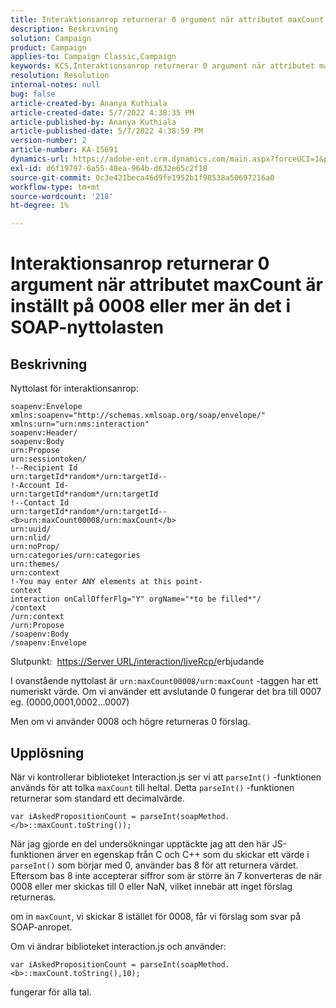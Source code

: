 ```yaml
---
title: Interaktionsanrop returnerar 0 argument när attributet maxCount är inställt på 0008 eller mer än det i SOAP-nyttolasten
description: Beskrivning
solution: Campaign
product: Campaign
applies-to: Campaign Classic,Campaign
keywords: KCS,Interaktionsanrop returnerar 0 argument när attributet maxCount är inställt på 0008 eller mer än det i SOAP-nyttolasten
resolution: Resolution
internal-notes: null
bug: false
article-created-by: Ananya Kuthiala
article-created-date: 5/7/2022 4:38:35 PM
article-published-by: Ananya Kuthiala
article-published-date: 5/7/2022 4:38:59 PM
version-number: 2
article-number: KA-15691
dynamics-url: https://adobe-ent.crm.dynamics.com/main.aspx?forceUCI=1&pagetype=entityrecord&etn=knowledgearticle&id=c131d121-24ce-ec11-a7b5-0022480a8e40
exl-id: d6f19797-6a55-48ea-964b-d632e65c2f18
source-git-commit: 0c3e421beca46d9fe1952b1f98538a50697216a0
workflow-type: tm+mt
source-wordcount: '218'
ht-degree: 1%

---
```


# Interaktionsanrop returnerar 0 argument när attributet maxCount är inställt på 0008 eller mer än det i SOAP-nyttolasten

## Beskrivning


Nyttolast för interaktionsanrop:


```
soapenv:Envelope xmlns:soapenv="http://schemas.xmlsoap.org/soap/envelope/" xmlns:urn="urn:nms:interaction"
soapenv:Header/
soapenv:Body
urn:Propose
urn:sessiontoken/
!--Recipient Id
urn:targetId*random*/urn:targetId--
!-Account Id-
urn:targetId*random*/urn:targetId
!--Contact Id
urn:targetId*random*/urn:targetId--
<b>urn:maxCount00008/urn:maxCount</b>
urn:uuid/
urn:nlid/
urn:noProp/
urn:categories/urn:categories
urn:themes/
urn:context
!-You may enter ANY elements at this point-
context
interaction onCallOfferFlg="Y" orgName="*to be filled*"/
/context
/urn:context
/urn:Propose
/soapenv:Body
/soapenv:Envelope
```


Slutpunkt: 
[https://Server URL/interaction/liveRcp/](https://floridapowerandlight-mkt-stage3.campaign.adobe.com/interaction/liveRcp/nba "Följ länk")erbjudande



I ovanstående nyttolast är `urn:maxCount00008/urn:maxCount` -taggen har ett numeriskt värde. Om vi använder ett avslutande 0 fungerar det bra till 0007 eg. (0000,0001,0002...0007)



Men om vi använder 0008 och högre returneras 0 förslag.


## Upplösning


När vi kontrollerar biblioteket Interaction.js ser vi att `parseInt()` -funktionen används för att tolka `maxCount` till heltal. Detta `parseInt()` -funktionen returnerar som standard ett decimalvärde.


`var iAskedPropositionCount = parseInt(soapMethod.</b>::maxCount.toString());`



När jag gjorde en del undersökningar upptäckte jag att den här JS-funktionen ärver en egenskap från C och C++ som du skickar ett värde i `parseInt()` som börjar med 0, använder bas 8 för att returnera värdet. Eftersom bas 8 inte accepterar siffror som är större än 7 konverteras de när 0008 eller mer skickas till 0 eller NaN, vilket innebär att inget förslag returneras.

om in `maxCount`, vi skickar 8 istället för 0008, får vi förslag som svar på SOAP-anropet.



Om vi ändrar biblioteket interaction.js och använder:



`var iAskedPropositionCount = parseInt(soapMethod.<b>::maxCount.toString(),10);`



fungerar för alla tal.

